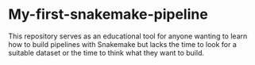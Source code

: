 # My-first-snakemake-pipeline
This repository serves as an educational tool for anyone wanting to learn how to build pipelines with Snakemake but lacks the time to look for a suitable dataset or the time to think what they want to build.
